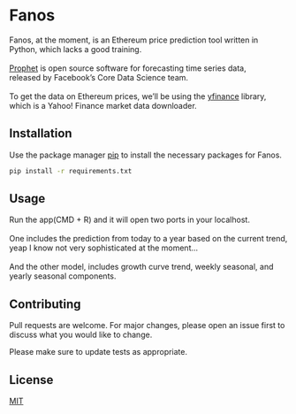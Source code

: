 # Fanos

Fanos, at the moment, is an Ethereum price prediction tool written in Python, which lacks a good training.
<br>
<br>
<a href="https://facebook.github.io/prophet/" target="_blank">Prophet</a> is open source software for forecasting time series data,
<br>released by Facebook’s Core Data Science team.
<br>
<br>
To get the data on Ethereum prices, we’ll be using the <a href="https://pypi.org/project/yfinance/" target="_blank">yfinance</a> library,
<br>
which is a Yahoo! Finance market data downloader.

## Installation

Use the package manager <a href="https://pip.pypa.io/en/stable/" target="_blank">pip</a> to install the necessary packages for Fanos.


```bash
pip install -r requirements.txt
```

## Usage

Run the app(CMD + R) and it will open two ports in your localhost.
<br>
<br>
One includes the prediction from today to a year based on the current trend,
<br>
yeap I know not very sophisticated at the moment...
<br>
<br>
And the other model, includes growth curve trend, weekly seasonal, and yearly seasonal components.

## Contributing

Pull requests are welcome. For major changes, please open an issue first
to discuss what you would like to change.

Please make sure to update tests as appropriate.

## License

[MIT](https://choosealicense.com/licenses/mit/)